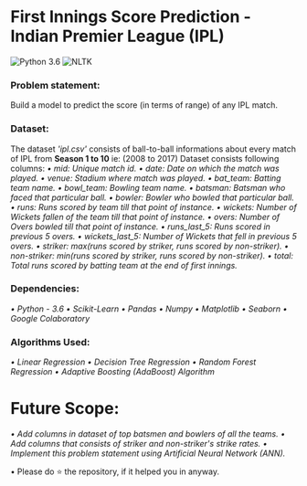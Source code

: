 # First Innings Score Prediction - Indian Premier League (IPL)
![Python 3.6](https://img.shields.io/badge/Python-3.6-brightgreen.svg) ![NLTK](https://img.shields.io/badge/Library-sklearn-orange.svg)

### Problem statement:
Build a model to predict the score (in terms of range) of any IPL match.

### Dataset:
The dataset _'ipl.csv'_ consists of ball-to-ball informations about every match of IPL from __Season 1 to 10__ ie: (2008 to 2017)
Dataset consists following columns:
_• mid: Unique match id._
_• date: Date on which the match was played._
_• venue: Stadium where match was played._
_• bat_team: Batting team name._
_• bowl_team: Bowling team name._
_• batsman: Batsman who faced that particular ball._
_• bowler: Bowler who bowled that particular ball._
_• runs: Runs scored by team till that point of instance._
_• wickets: Number of Wickets fallen of the team till that point of instance._
_• overs: Number of Overs bowled till that point of instance._
_• runs_last_5: Runs scored in previous 5 overs._
_• wickets_last_5: Number of Wickets that fell in previous 5 overs._
_• striker: max(runs scored by striker, runs scored by non-striker)._
_• non-striker: min(runs scored by striker, runs scored by non-striker)._
_• total: Total runs scored by batting team at the end of first innings._

### Dependencies:
_• Python - 3.6_
_• Scikit-Learn_
_• Pandas_
_• Numpy_
_• Matplotlib_
_• Seaborn_
_• Google Colaboratory_

### Algorithms Used:
_• Linear Regression_
_• Decision Tree Regression_
_• Random Forest Regression_
_• Adaptive Boosting (AdaBoost) Algorithm_

# Future Scope:
_• Add columns in dataset of top batsmen and bowlers of all the teams._
_• Add columns that consists of striker and non-striker's strike rates._
_• Implement this problem statement using Artificial Neural Network (ANN)._

• Please do ⭐ the repository, if it helped you in anyway.